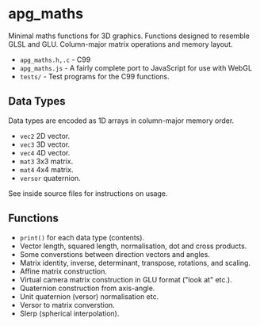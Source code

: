 # apg_maths #

Minimal maths functions for 3D graphics.
Functions designed to resemble GLSL and GLU.
Column-major matrix operations and memory layout.

* `apg_maths.h,.c` - C99
* `apg_maths.js`   - A fairly complete port to JavaScript for use with WebGL
* `tests/`         - Test programs for the C99 functions.

## Data Types ##

Data types are encoded as 1D arrays in column-major memory order.

* `vec2` 2D vector.
* `vec3` 3D vector.
* `vec4` 4D vector.
* `mat3` 3x3 matrix.
* `mat4` 4x4 matrix.
* `versor` quaternion.

See inside source files for instructions on usage.

## Functions

* `print()` for each data type (contents).
* Vector length, squared length, normalisation, dot and cross products.
* Some converstions between direction vectors and angles.
* Matrix identity, inverse, determinant, transpose, rotations, and scaling.
* Affine matrix construction.
* Virtual camera matrix construction in GLU format ("look at" etc.).
* Quaternion construction from axis-angle.
* Unit quaternion (versor) normalisation etc.
* Versor to matrix converstion.
* Slerp (spherical interpolation).
